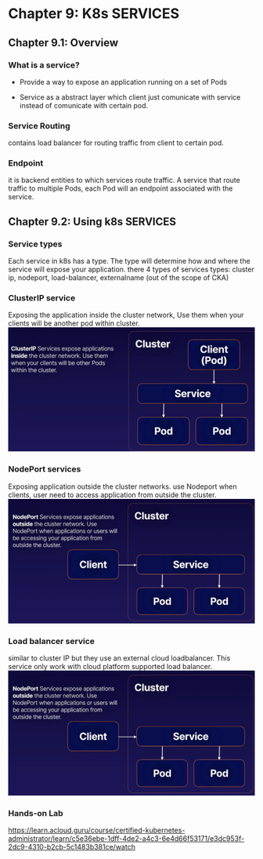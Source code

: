 # Chapter 9: K8s SERVICES

## Chapter 9.1: Overview

### What is a service?
- Provide a way to expose an application running on a set of Pods

- Service as a abstract layer which client just comunicate with service instead of comunicate with certain pod.

### Service Routing
contains load balancer for routing traffic from client to certain pod.

### Endpoint
it is backend entities to which services route traffic. A service that route traffic to multiple Pods, each Pod will an endpoint associated with the service.	

## Chapter 9.2: Using k8s SERVICES

### Service types
Each service in k8s has a type. The type will determine how and where the service will expose your application.
there 4 types of services types:
cluster ip, nodeport, load-balancer, externalname (out of the scope of CKA)

### ClusterIP service
Exposing the application inside the cluster network, Use them when your clients will be another pod within cluster.
![ClusterIP](https://github.com/hassj/CKA-acloudguru/blob/main/CKA-md/Image/cluster-ip.jpg "cluster ip")

### NodePort services
Exposing application outside the cluster networks. use Nodeport when clients, user need to access application from outside the cluster.
![nodeport](https://github.com/hassj/CKA-acloudguru/blob/main/CKA-md/Image/nodeport.jpg "nodeport")

### Load balancer service
similar to cluster IP but they use an external cloud loadbalancer. This service only work with cloud platform supported load balancer.
![loadbalancer](https://github.com/hassj/CKA-acloudguru/blob/main/CKA-md/Image/nodeport.jpg "loadbalancer")

### Hands-on Lab
https://learn.acloud.guru/course/certified-kubernetes-administrator/learn/c5e36ebe-1dff-4de2-a4c3-6e4d66f53171/e3dc953f-2dc9-4310-b2cb-5c1483b381ce/watch

